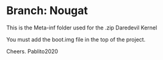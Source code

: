 # Branch: Nougat

This is the Meta-inf folder used for the .zip Daredevil Kernel

You must add the boot.img file in the top of the project.

Cheers.
Pablito2020
